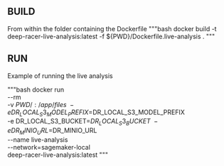## BUILD

From within the folder containing the Dockerfile
"""bash
    docker build -t deep-racer-live-analysis:latest -f ${PWD}/Dockerfile.live-analysis .
"""


## RUN
Example of running the live analysis

"""bash
    docker run \
    --rm \
    -v ${PWD}/:/app/files \
    -e DR_LOCAL_S3_MODEL_PREFIX=$DR_LOCAL_S3_MODEL_PREFIX \
    -e DR_LOCAL_S3_BUCKET=$DR_LOCAL_S3_BUCKET \
    -e DR_MINIO_URL=$DR_MINIO_URL \
    --name live-analysis \
    --network=sagemaker-local \
    deep-racer-live-analysis:latest
"""


